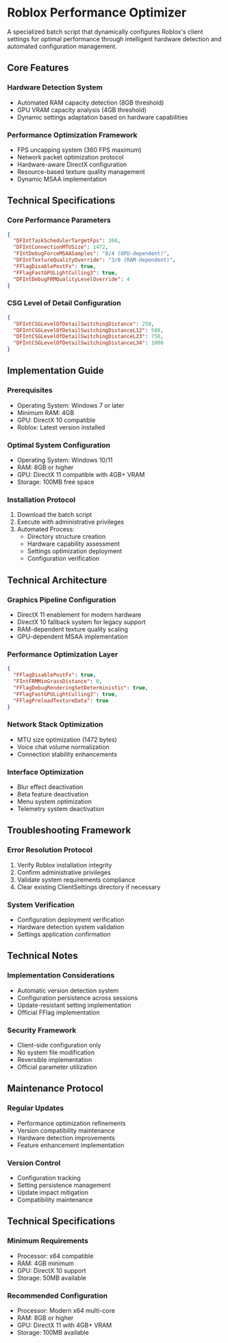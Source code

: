 # Roblox Performance Optimizer

A specialized batch script that dynamically configures Roblox's client settings for optimal performance through intelligent hardware detection and automated configuration management.

## Core Features

### Hardware Detection System
- Automated RAM capacity detection (8GB threshold)
- GPU VRAM capacity analysis (4GB threshold)
- Dynamic settings adaptation based on hardware capabilities

### Performance Optimization Framework
- FPS uncapping system (360 FPS maximum)
- Network packet optimization protocol
- Hardware-aware DirectX configuration
- Resource-based texture quality management
- Dynamic MSAA implementation

## Technical Specifications

### Core Performance Parameters
```json
{
  "DFIntTaskSchedulerTargetFps": 360,
  "DFIntConnectionMTUSize": 1472,
  "FIntDebugForceMSAASamples": "8/4 (GPU-dependent)",
  "DFIntTextureQualityOverride": "3/0 (RAM-dependent)",
  "FFlagDisablePostFx": true,
  "FFlagFastGPULightCulling3": true,
  "DFIntDebugFRMQualityLevelOverride": 4
}
```

### CSG Level of Detail Configuration
```json
{
  "DFIntCSGLevelOfDetailSwitchingDistance": 250,
  "DFIntCSGLevelOfDetailSwitchingDistanceL12": 500,
  "DFIntCSGLevelOfDetailSwitchingDistanceL23": 750,
  "DFIntCSGLevelOfDetailSwitchingDistanceL34": 1000
}
```

## Implementation Guide

### Prerequisites
- Operating System: Windows 7 or later
- Minimum RAM: 4GB
- GPU: DirectX 10 compatible
- Roblox: Latest version installed

### Optimal System Configuration
- Operating System: Windows 10/11
- RAM: 8GB or higher
- GPU: DirectX 11 compatible with 4GB+ VRAM
- Storage: 100MB free space

### Installation Protocol
1. Download the batch script
2. Execute with administrative privileges
3. Automated Process:
   - Directory structure creation
   - Hardware capability assessment
   - Settings optimization deployment
   - Configuration verification

## Technical Architecture

### Graphics Pipeline Configuration
- DirectX 11 enablement for modern hardware
- DirectX 10 fallback system for legacy support
- RAM-dependent texture quality scaling
- GPU-dependent MSAA implementation

### Performance Optimization Layer
```json
{
  "FFlagDisablePostFx": true,
  "FIntFRMMinGrassDistance": 0,
  "FFlagDebugRenderingSetDeterministic": true,
  "FFlagFastGPULightCulling3": true,
  "FFlagPreloadTextureData": true
}
```

### Network Stack Optimization
- MTU size optimization (1472 bytes)
- Voice chat volume normalization
- Connection stability enhancements

### Interface Optimization
- Blur effect deactivation
- Beta feature deactivation
- Menu system optimization
- Telemetry system deactivation

## Troubleshooting Framework

### Error Resolution Protocol
1. Verify Roblox installation integrity
2. Confirm administrative privileges
3. Validate system requirements compliance
4. Clear existing ClientSettings directory if necessary

### System Verification
- Configuration deployment verification
- Hardware detection system validation
- Settings application confirmation

## Technical Notes

### Implementation Considerations
- Automatic version detection system
- Configuration persistence across sessions
- Update-resistant setting implementation
- Official FFlag implementation

### Security Framework
- Client-side configuration only
- No system file modification
- Reversible implementation
- Official parameter utilization

## Maintenance Protocol

### Regular Updates
- Performance optimization refinements
- Version compatibility maintenance
- Hardware detection improvements
- Feature enhancement implementation

### Version Control
- Configuration tracking
- Setting persistence management
- Update impact mitigation
- Compatibility maintenance

## Technical Specifications

### Minimum Requirements
- Processor: x64 compatible
- RAM: 4GB minimum
- GPU: DirectX 10 support
- Storage: 50MB available

### Recommended Configuration
- Processor: Modern x64 multi-core
- RAM: 8GB or higher
- GPU: DirectX 11 with 4GB+ VRAM
- Storage: 100MB available
